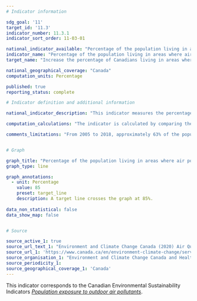 ```yaml
---
# Indicator information

sdg_goal: '11'
target_id: '11.3'
indicator_number: 11.3.1
indicator_sort_order: 11-03-01

national_indicator_available: "Percentage of the population living in areas where air pollutants concentrations are less or equal to the 2020 Canadian Ambient Air Quality Standards"
indicator_name: "Percentage of the population living in areas where air pollutants concentrations are less or equal to the 2020 Canadian Ambient Air Quality Standards"
target_name: "Increase the percentage of Canadians living in areas where air pollutants concentrations are less or equal to the standards from 60% in 2005 to 85% in 2030"

national_geographical_coverage: "Canada"
computation_units: Percentage

published: true
reporting_status: complete

# Indicator definition and additional information

national_indicator_description: "This indicator measures the percentage of the population living in areas where air pollutants concentrations are less or equal to the 2020 Canadian Ambient Air Quality Standards. The Canadian Ambient Air Quality Standards (CAAQS, the standards) are health and environmental-based outdoor air quality objectives for pollutant concentrations in the air. The standards are intended to further protect human health and the environment and to drive continuous improvement in air quality across Canada. <em>Environment and Climate Change Canada (ECCC)</em>"

computation_calculations: "The indicator is calculated by comparing the spatially averaged pollutant concentration for each geographical area with the respective 2020 Canadian Ambient Air Quality Standards (CAAQS, the standards). The total population of all geographical areas where the average concentrations for all pollutants are less than or equal to the respective standards are compared to the national population. <em>(ECCC)</em>"

comments_limitations: "From 2005 to 2018, approximately 63% of the population lived in areas covered by selected air quality monitoring stations that meet the data completeness criteria. The indicator assumes that the remainder of the population lives in areas where outdoor concentrations of ozone, fine particulate matter, sulphur dioxide and nitrogen dioxide are less than or equal to their 2020 standards. Populations in northern regions of the country have less coverage, as monitoring stations tend to be situated near urban areas with a higher population density. <em>(ECCC)</em>"


# Graph

graph_title: "Percentage of the population living in areas where air pollutants concentrations are less or equal to the 2020 Canadian Ambient Air Quality Standards"
graph_type: line

graph_annotations:
  - unit: Percentage
    value: 85
    preset: target_line
    description: A target line crosses the graph at 85%.
    
data_non_statistical: false
data_show_map: false


# Source

source_active_1: true
source_url_text_1: "Environment and Climate Change Canada (2020) Air Quality Research Division. Health Canada (2020) Air Health Effects Assessment Division"
source_url_1: 'https://www.canada.ca/en/environment-climate-change/services/environmental-indicators/population-exposure-outdoor-air-pollutants.html'
source_organisation_1: "Environment and Climate Change Canada and Health Canada"
source_periodicity_1:
source_geographical_coverage_1: 'Canada'
---
```

This indicator corresponds to the Canadian Environmental Sustainability Indicators <a href="https://www.canada.ca/en/environment-climate-change/services/environmental-indicators/population-exposure-outdoor-air-pollutants.html"> <em>Population exposure to outdoor air pollutants</em></a>.
